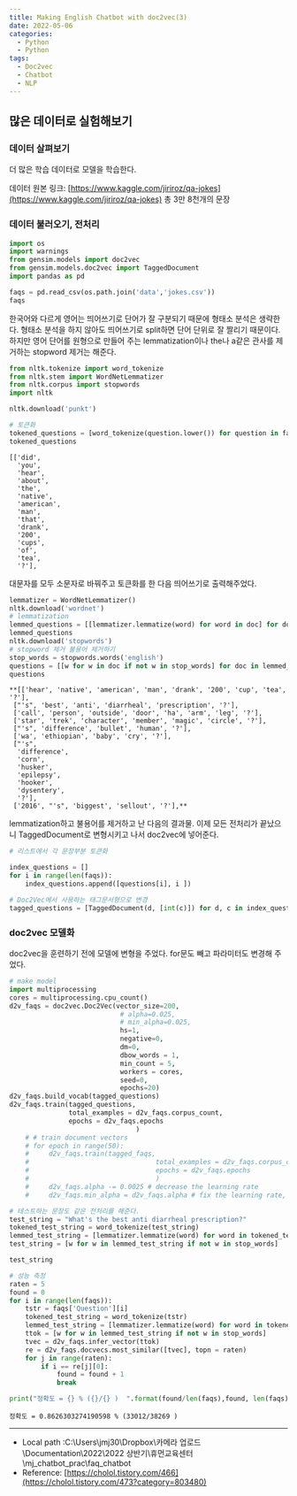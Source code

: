 ```yaml
---
title: Making English Chatbot with doc2vec(3)
date: 2022-05-06
categories:
  - Python
  - Python
tags: 
  - Doc2vec
  - Chatbot
  - NLP
---
```


## 많은 데이터로 실험해보기

### 데이터 살펴보기

더 많은 학습 데이터로 모델을 학습한다. 

데이터 원본 링크: [https://www.kaggle.com/jiriroz/qa-jokes](https://www.kaggle.com/jiriroz/qa-jokes) 
총 3만 8천개의 문장

### 데이터 불러오기, 전처리

```python
import os
import warnings
from gensim.models import doc2vec
from gensim.models.doc2vec import TaggedDocument
import pandas as pd

faqs = pd.read_csv(os.path.join('data','jokes.csv'))
faqs
```

한국어와 다르게 영어는 띄어쓰기로 단어가 잘 구분되기 때문에 형태소 분석은 생략한다. 형태소 분석을 하지 않아도 띄어쓰기로 split하면 단어 단위로 잘 짤리기 때문이다. 하지만 영어 단어를 원형으로 만들어 주는 lemmatization이나 the나 a같은 관사를 제거하는 stopword 제거는 해준다. 

```python
from nltk.tokenize import word_tokenize
from nltk.stem import WordNetLemmatizer
from nltk.corpus import stopwords
import nltk

nltk.download('punkt')

# 토큰화
tokened_questions = [word_tokenize(question.lower()) for question in faqs['Question']]
tokened_questions
```

```
[['did',
  'you',
  'hear',
  'about',
  'the',
  'native',
  'american',
  'man',
  'that',
  'drank',
  '200',
  'cups',
  'of',
  'tea',
  '?'],
```

대문자를 모두 소문자로 바꿔주고 토큰화를 한 다음 띄어쓰기로 출력해주었다. 

```python
lemmatizer = WordNetLemmatizer()
nltk.download('wordnet')
# lemmatization
lemmed_questions = [[lemmatizer.lemmatize(word) for word in doc] for doc in tokened_questions]
lemmed_questions
nltk.download('stopwords')
# stopword 제거 불용어 제거하기
stop_words = stopwords.words('english')
questions = [[w for w in doc if not w in stop_words] for doc in lemmed_questions]
questions
```

```
**[['hear', 'native', 'american', 'man', 'drank', '200', 'cup', 'tea', '?'],
 ["'s", 'best', 'anti', 'diarrheal', 'prescription', '?'],
 ['call', 'person', 'outside', 'door', 'ha', 'arm', 'leg', '?'],
 ['star', 'trek', 'character', 'member', 'magic', 'circle', '?'],
 ["'s", 'difference', 'bullet', 'human', '?'],
 ['wa', 'ethiopian', 'baby', 'cry', '?'],
 ["'s",
  'difference',
  'corn',
  'husker',
  'epilepsy',
  'hooker',
  'dysentery',
  '?'],
 ['2016', "'s", 'biggest', 'sellout', '?'],**
```

lemmatization하고 불용어를 제거하고 난 다음의 결과물. 이제 모든 전처리가 끝났으니 TaggedDocument로 변형시키고 나서 doc2vec에 넣어준다. 

```python
# 리스트에서 각 문장부분 토큰화

index_questions = []
for i in range(len(faqs)):
    index_questions.append([questions[i], i ])

# Doc2Vec에서 사용하는 태그문서형으로 변경
tagged_questions = [TaggedDocument(d, [int(c)]) for d, c in index_questions]
```

### doc2vec 모델화

doc2vec을 훈련하기 전에 모델에 변형을 주었다. for문도 빼고 파라미터도 변경해 주었다. 

```python
# make model
import multiprocessing
cores = multiprocessing.cpu_count()
d2v_faqs = doc2vec.Doc2Vec(vector_size=200,
                            # alpha=0.025,
                            # min_alpha=0.025,
                            hs=1,
                            negative=0,
                            dm=0,
                            dbow_words = 1,
                            min_count = 5,
                            workers = cores,
                            seed=0,
                            epochs=20)
d2v_faqs.build_vocab(tagged_questions)
d2v_faqs.train(tagged_questions,
               total_examples = d2v_faqs.corpus_count,
               epochs = d2v_faqs.epochs
                                )
    # # train document vectors
    # for epoch in range(50):
    #     d2v_faqs.train(tagged_faqs,
    #                                total_examples = d2v_faqs.corpus_count,
    #                                epochs = d2v_faqs.epochs
    #                                )
    #     d2v_faqs.alpha -= 0.0025 # decrease the learning rate
    #     d2v_faqs.min_alpha = d2v_faqs.alpha # fix the learning rate, no decay
```

```python
# 테스트하는 문장도 같은 전처리를 해준다.
test_string = "What's the best anti diarrheal prescription?"
tokened_test_string = word_tokenize(test_string)
lemmed_test_string = [lemmatizer.lemmatize(word) for word in tokened_test_string]
test_string = [w for w in lemmed_test_string if not w in stop_words]

test_string
```

```python
# 성능 측정
raten = 5
found = 0
for i in range(len(faqs)):
    tstr = faqs['Question'][i]
    tokened_test_string = word_tokenize(tstr)
    lemmed_test_string = [lemmatizer.lemmatize(word) for word in tokened_test_string]
    ttok = [w for w in lemmed_test_string if not w in stop_words]
    tvec = d2v_faqs.infer_vector(ttok)
    re = d2v_faqs.docvecs.most_similar([tvec], topn = raten)
    for j in range(raten):
        if i == re[j][0]: 
            found = found + 1
            break

print("정확도 = {} % ({}/{} )  ".format(found/len(faqs),found, len(faqs)))
```

```
정확도 = 0.8626303274190598 % (33012/38269 )
```

---

- Local path :C:\Users\jmj30\Dropbox\카메라 업로드\Documentation\2022\2022 상반기\휴먼교육센터\mj_chatbot_prac\faq_chatbot
- Reference: [https://cholol.tistory.com/466](https://cholol.tistory.com/473?category=803480)